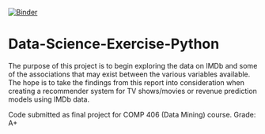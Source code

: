 [![Binder](https://mybinder.org/badge_logo.svg)](https://mybinder.org/v2/gh/JESUSC1/Data-Science-Exercise-Python.git/HEAD)

# Data-Science-Exercise-Python
The purpose of this project is to begin exploring the data on IMDb and some of the associations that may exist between the various variables available. The hope is to take the findings from this report into consideration when creating a recommender system for TV shows/movies or revenue prediction models using IMDb data.

Code submitted as final project for COMP 406 (Data Mining) course. Grade: A+
